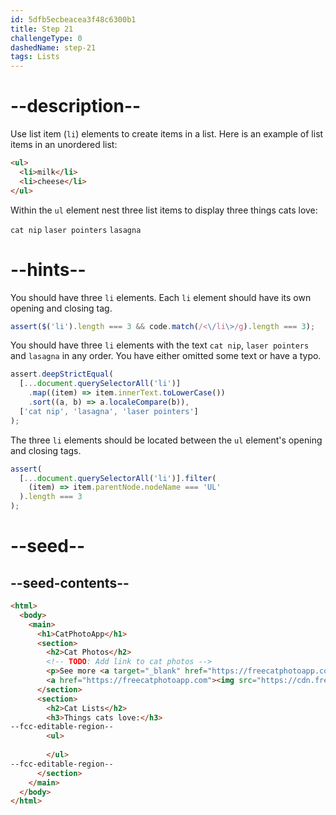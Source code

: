 ```yaml
---
id: 5dfb5ecbeacea3f48c6300b1
title: Step 21
challengeType: 0
dashedName: step-21
tags: Lists
---
```


# --description--

Use list item (`li`) elements to create items in a list. Here is an example of list items in an unordered list:

```html
<ul>
  <li>milk</li>
  <li>cheese</li>
</ul>
```

Within the `ul` element nest three list items to display three things cats love:

`cat nip`
`laser pointers`
`lasagna` 

# --hints--

You should have three `li` elements. Each `li` element should have its own opening and closing tag.

```js
assert($('li').length === 3 && code.match(/<\/li\>/g).length === 3);
```

You should have three `li` elements with the text `cat nip`, `laser pointers` and `lasagna` in any order. You have either omitted some text or have a typo.

```js
assert.deepStrictEqual(
  [...document.querySelectorAll('li')]
    .map((item) => item.innerText.toLowerCase())
    .sort((a, b) => a.localeCompare(b)),
  ['cat nip', 'lasagna', 'laser pointers']
);
```

The three `li` elements should be located between the `ul` element's opening and closing tags.

```js
assert(
  [...document.querySelectorAll('li')].filter(
    (item) => item.parentNode.nodeName === 'UL'
  ).length === 3
);
```

# --seed--

## --seed-contents--

```html
<html>
  <body>
    <main>
      <h1>CatPhotoApp</h1>
      <section>
        <h2>Cat Photos</h2>
        <!-- TODO: Add link to cat photos -->
        <p>See more <a target="_blank" href="https://freecatphotoapp.com">cat photos</a> in our gallery.</p>
        <a href="https://freecatphotoapp.com"><img src="https://cdn.freecodecamp.org/curriculum/cat-photo-app/relaxing-cat.jpg" alt="A cute orange cat lying on its back."></a>
      </section>
      <section>
        <h2>Cat Lists</h2>
        <h3>Things cats love:</h3>
--fcc-editable-region--
        <ul>
          
        </ul>
--fcc-editable-region--
      </section>
    </main>
  </body>
</html>
```

